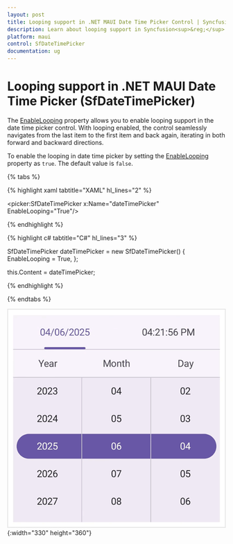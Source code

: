 ```yaml
---
layout: post
title: Looping support in .NET MAUI Date Time Picker Control | Syncfusion®
description: Learn about looping support in Syncfusion<sup>&reg;</sup> .NET MAUI Date Time Picker (SfDateTimePicker) control.
platform: maui
control: SfDateTimePicker
documentation: ug
---
```


# Looping support in .NET MAUI Date Time Picker (SfDateTimePicker)

The [EnableLooping](https://help.syncfusion.com/cr/maui/Syncfusion.Maui.Picker.EnableLooping.html) property allows you to enable looping support in the date time picker control. With looping enabled, the control seamlessly navigates from the last item to the first item and back again, iterating in both forward and backward directions.

To enable the looping in date time picker by setting the [EnableLooping](https://help.syncfusion.com/cr/maui/Syncfusion.Maui.Picker.EnableLooping.html) property as `true`. The default value is `false`.

{% tabs %}

{% highlight xaml tabtitle="XAML" hl_lines="2" %}

<picker:SfDateTimePicker x:Name="dateTimePicker"
                     EnableLooping="True"/>

{% endhighlight %}

{% highlight c# tabtitle="C#" hl_lines="3" %}  

SfDateTimePicker dateTimePicker = new SfDateTimePicker()
{
    EnableLooping = True,
};

this.Content = dateTimePicker;

{% endhighlight %}

{% endtabs %}

![Enable Looping in .NET MAUI Date Time picker.](images/enable-looping/date-time-picker-enable-looping.gif){:width="330" height="360"}